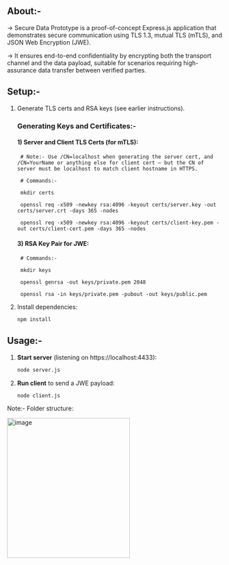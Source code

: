 ## About:-

-> Secure Data Prototype is a proof-of-concept Express.js application that demonstrates secure communication using TLS 1.3, mutual TLS (mTLS), and JSON Web Encryption (JWE). 

-> It ensures end-to-end confidentiality by encrypting both the transport channel and the data payload, suitable for scenarios requiring high-assurance data transfer between verified parties.

## Setup:-

1. Generate TLS certs and RSA keys (see earlier instructions).
    ### Generating Keys and Certificates:-
    #### 1) Server and Client TLS Certs (for mTLS): 
        # Note:- Use /CN=localhost when generating the server cert, and /CN=YourName or anything else for client cert — but the CN of server must be localhost to match client hostname in HTTPS.
        
        # Commands:-

        mkdir certs
       
        openssl req -x509 -newkey rsa:4096 -keyout certs/server.key -out certs/server.crt -days 365 -nodes
       
        openssl req -x509 -newkey rsa:4096 -keyout certs/client-key.pem -out certs/client-cert.pem -days 365 -nodes

    #### 3) RSA Key Pair for JWE:
        # Commands:-
   
        mkdir keys
   
        openssl genrsa -out keys/private.pem 2048
   
        openssl rsa -in keys/private.pem -pubout -out keys/public.pem


3. Install dependencies:
   ```bash
   npm install
   ```

## Usage:-

1. **Start server** (listening on https://localhost:4433):
   ```bash
   node server.js
   ```
2. **Run client** to send a JWE payload:
   ```bash
   node client.js
   ```


Note:- Folder structure:

<img width="287" height="327" alt="image" src="https://github.com/user-attachments/assets/ce9725ed-8c0d-4261-88d0-b1830e7c462e" />
